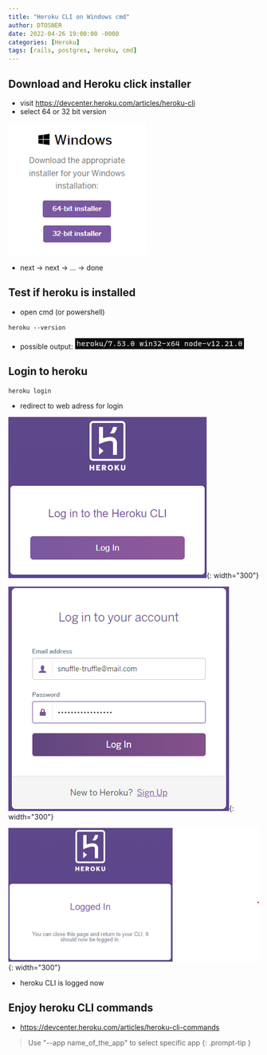```yaml
---
title: "Heroku CLI on Windows cmd"
author: DTOSNER
date: 2022-04-26 19:00:00 -0000
categories: [Heroku]
tags: [rails, postgres, heroku, cmd]
---
```


## Download and Heroku click installer

- visit https://devcenter.heroku.com/articles/heroku-cli
- select 64 or 32 bit version

![image](../assets/2022-04-26-heroku-cli-powershell/1.png)

- next -> next -> ... -> done

## Test if heroku is installed

- open cmd (or powershell)

```console
heroku --version
```

- possible output:  ![image](assets/2022-04-26-heroku-cli-powershell/2.png)

## Login to heroku

```console
heroku login
```

- redirect to web adress for login

![image](../assets/2022-04-26-heroku-cli-powershell/3.png){: width="300"}

![image](../assets/2022-04-26-heroku-cli-powershell/4.png){: width="300"}

![image](../assets/2022-04-26-heroku-cli-powershell/5.png){: width="300"}

- heroku CLI is logged now

## Enjoy heroku CLI commands

- https://devcenter.heroku.com/articles/heroku-cli-commands

> Use "--app name_of_the_app" to select specific app
{: .prompt-tip }







